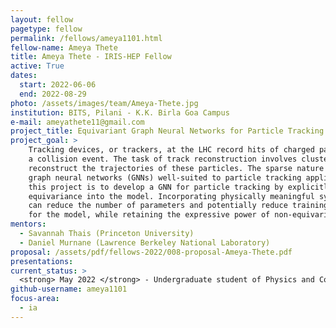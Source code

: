 ```yaml
---
layout: fellow
pagetype: fellow
permalink: /fellows/ameya1101.html
fellow-name: Ameya Thete
title: Ameya Thete - IRIS-HEP Fellow
active: True
dates:
  start: 2022-06-06
  end: 2022-08-29
photo: /assets/images/team/Ameya-Thete.jpg
institution: BITS, Pilani - K.K. Birla Goa Campus
e-mail: ameyathete11@gmail.com
project_title: Equivariant Graph Neural Networks for Particle Tracking
project_goal: >
    Tracking devices, or trackers, at the LHC record hits of charged particles produced in
    a collision event. The task of track reconstruction involves clustering tracker hits to
    reconstruct the trajectories of these particles. The sparse nature of tracking data makes
    graph neural networks (GNNs) well-suited to particle tracking applications. The goal of
    this project is to develop a GNN for particle tracking by explicitly incorporating rotational
    equivariance into the model. Incorporating physically meaningful symmetries into the GNN
    can reduce the number of parameters and potentially reduce training and inference times
    for the model, while retaining the expressive power of non-equivariant GNNs.
mentors:
  - Savannah Thais (Princeton University)
  - Daniel Murnane (Lawrence Berkeley National Laboratory)
proposal: /assets/pdf/fellows-2022/008-proposal-Ameya-Thete.pdf
presentations:
current_status: >
  <strong> May 2022 </strong> - Undergraduate student of Physics and Computer Science at BITS, Pilani - K.K. Birla Goa Campus.
github-username: ameya1101
focus-area:
  - ia
---
```

